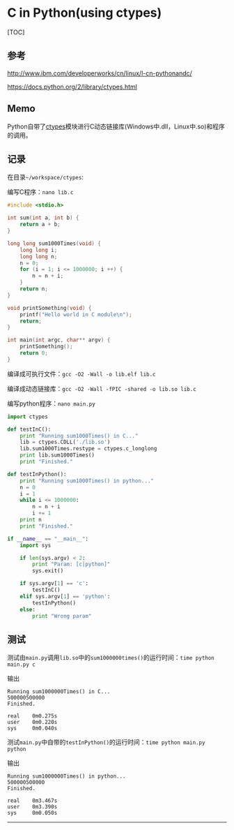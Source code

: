 # C in Python(using ctypes)

[TOC]

## 参考

http://www.ibm.com/developerworks/cn/linux/l-cn-pythonandc/

https://docs.python.org/2/library/ctypes.html

## Memo

Python自带了[ctypes]模块进行C动态链接库(Windows中.dll，Linux中.so)和程序的调用。

## 记录

在目录`~/workspace/ctypes`:

编写C程序：`nano lib.c`

```c
#include <stdio.h>

int sum(int a, int b) {
    return a + b;
}

long long sum1000Times(void) {
    long long i;
    long long n;
    n = 0;
    for (i = 1; i <= 1000000; i ++) {
        n = n + i;
    }
    return n;
}

void printSomething(void) {
    printf("Hello world in C module\n");
    return;
}

int main(int argc, char** argv) {
    printSomething();
    return 0;
}
```

编译成可执行文件：`gcc -O2 -Wall -o lib.elf lib.c`

编译成动态链接库：`gcc -O2 -Wall -fPIC -shared -o lib.so lib.c`

编写python程序：`nano main.py`

```python
import ctypes

def testInC():
    print "Running sum1000Times() in C..."
    lib = ctypes.CDLL('./lib.so')
    lib.sum1000Times.restype = ctypes.c_longlong
    print lib.sum1000Times()
    print "Finished."

def testInPython():
    print "Running sum1000Times() in python..."
    n = 0
    i = 1
    while i <= 1000000:
        n = n + i
        i += 1
    print n
    print "Finished."

if __name__ == "__main__":
    import sys

    if len(sys.argv) < 2:
        print "Param: [c|python]"
        sys.exit()

    if sys.argv[1] == 'c':
        testInC()
    elif sys.argv[1] == 'python':
        testInPython()
    else:
        print "Wrong param"
```

## 测试

测试由`main.py`调用`lib.so`中的`sum1000000times()`的运行时间：`time python main.py c`

输出

```
Running sum1000000Times() in C...
500000500000
Finished.

real    0m0.275s
user    0m0.220s
sys     0m0.040s
```

测试`main.py`中自带的`testInPython()`的运行时间：`time python main.py python`

输出

```
Running sum1000000Times() in python...
500000500000
Finished.

real    0m3.467s
user    0m3.390s
sys     0m0.050s
```

- - -

[ctypes]: https://docs.python.org/2/library/ctypes.html

